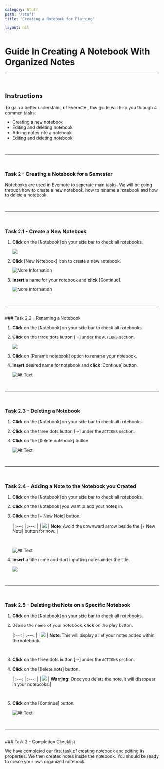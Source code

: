 ```yaml
---
category: Stuff
path: '/stuff'
title: 'Creating a Notebook for Planning'

layout: nil
---
```


# Guide In Creating A Notebook With Organized Notes

___

<br>

## Instructions

To gain a better understaing of Evernote , this guide will help you through 4 common tasks:

- Creating a new notebook
- Editing and deleting notebook
- Adding notes into a notebook
- Editing and deleting notebook

<br>

___

<br>

### Task 2 - Creating a Notebook for a Semester

Notebooks are used in Evernote to seperate main tasks. We will be going through how to create a new notebook, how to rename a notebook and how to delete a notebook.

<br>

___

<br>

### Task 2.1 - Create a New Notebook

1. **Click** on the [Notebook] on your side bar to check all notebooks.

    <img src="https://raw.githubusercontent.com/SkylarZhao6/EvernoteGuide/gh-pages/images/Task2.1.1.png" id="task2_1">

2. **Click** [New Notebook] icon to create a new notebook.

    ![More Information](https://raw.githubusercontent.com/SkylarZhao6/EvernoteGuide/gh-pages/images/Task2.1.2.png "Add new notebook")

3. **Insert** a name for your notebook and **click** [Continue].

    ![More Information](https://raw.githubusercontent.com/SkylarZhao6/EvernoteGuide/gh-pages/images/Task2.1.3.png "Confirm new notebook")

<br>

___

<br>
### Task 2.2 - Renaming a Notebook

1. **Click** on the [Notebook] on your side bar to check all notebooks.

2. **Click** on the three dots button [···] under the ```ACTIONS``` section.

    <img src="https://raw.githubusercontent.com/SkylarZhao6/EvernoteGuide/gh-pages/images/Task2.2.1.png" id="task2_2">

3. **Click** on [Rename notebook] option to rename your notebook.

4. **Insert** desired name for notebook and **click** [Continue] button.

    ![Alt Text](https://camo.githubusercontent.com/286e1fcebde431e2e1a9738db7b24446221c7f9c/68747470733a2f2f6d656469612e67697068792e636f6d2f6d656469612f59523246704c44485170556365796a327a502f67697068792e676966)

<br>

___

<br>

### Task 2.3 - Deleting a Notebook

1. **Click** on the [Notebook] on your side bar to check all notebooks.

2. **Click** on the three dots button [···] under the ```ACTIONS``` section.

3. **Click** on the [Delete notebook] button.

    ![Alt Text](https://camo.githubusercontent.com/d33f7bfb73a956420aefbfd2029f80312fad9c41/68747470733a2f2f6d656469612e67697068792e636f6d2f6d656469612f5752466c31635a6c7735656a4230446453522f67697068792e676966)

<br>

___

<br>

### Task 2.4 - Adding a Note to the Notebook you Created

1. **Click** on the [Notebook] on your side bar to check all notebooks.

2. **Click** on the [Notebook] you want to add your notes in.

3. **Click** on the [+ New Note] button.

    | :---: | :---: |
    | <img src="https://raw.githubusercontent.com/SkylarZhao6/EvernoteGuide/gh-pages/images/MoreInformation.png" id="note"> |     **Note**: Avoid the downward arrow beside the [+ New Note] button for now. |
    
    <br>

    ![Alt Text](https://camo.githubusercontent.com/191ee927e6166a6ffe5c3f5b689cea8d7798926a/68747470733a2f2f6d656469612e67697068792e636f6d2f6d656469612f6947764f496d506b6f4d69756a50715976452f67697068792e676966)

4. **Insert** a title name and start inputting notes under the title.

    <img src="https://raw.githubusercontent.com/SkylarZhao6/EvernoteGuide/gh-pages/images/Task2.4.1.png" id="task2_4">

<br>

___

<br>

### Task 2.5 - Deleting the Note on a Specific Notebook

1. **Click** on the [Notebook] on your side bar to check all notebooks.

2. Beside the name of your notebook, **click** on the play button.

    |:---: | :---: |
| <img src="https://raw.githubusercontent.com/SkylarZhao6/EvernoteGuide/gh-pages/images/MoreInformation.png" id="note"> | **Note**: This will display all of your notes added within the notebook.|

    <br>

3. **Click** on the three dots button [···] under the ```ACTIONS``` section.

4. **Click** on the [Delete note] button.

    | :---: | :---: |
| <img src="https://raw.githubusercontent.com/SkylarZhao6/EvernoteGuide/gh-pages/images/Warning.png" id="note"> | **Warning**: Once you delete the note, it will disappear in your notebooks.|

    <br>

5. **Click** on the [Continue] button.

    ![Alt Text](https://camo.githubusercontent.com/01896b7fb3bec8f4572af6c27b57e8557a6b0ea6/68747470733a2f2f6d656469612e67697068792e636f6d2f6d656469612f4b654569316c4153456f47587638543247652f67697068792e676966)
<br>

___

<br>
### Task 2 - Completion Checklist

We have completed our first task of creating notebook and editing its properties. We then created notes inside the notebook. You should be ready to create your own organized notebook.
